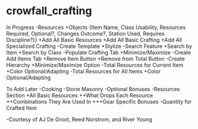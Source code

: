 # crowfall_crafting

In Progress
-Resources
  +Objects {Item Name, Class Usability, Resources Required, Optional?, Changes Outcome?, Station Used, Requires Discipline?}}
  +Add All Basic Resources
  +Add All Basic Crafting
  +Add All Specialized Crafting
-Create Template
  +Stylize
-Search Feature
  +Search by Item
  +Search by Class
-Populate Crafting Tab
  +Minimize/Maximize
-Create Add Items Tab
  +Remove Item Button
  +Remove from Total Button
-Create Hierarchy
  +Minimize/Maximize Option
-Total Resources for Current Item
  +Color Optional/Adapting
-Total Resources for All Items
  +Color Optional/Adapting

To Add Later
-Cooking
-Stone Masonry
-Optional Bonuses
-Resources Section
  +All Basic Resources
    ++What Drops Each Resource
    ++Combinations They Are Used In
      +++Gear Specific Bonuses
-Quantity for Crafted Item


-Courtesy of AJ De Groot, Reed Norstrom, and River Young

